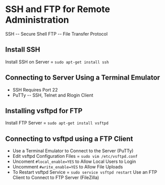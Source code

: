 # SSH and FTP for Remote Administration

SSH -- Secure Shell
FTP -- File Transfer Protocol

## Install SSH
Install SSH on Server = `sudo apt-get install ssh`

## Connecting to Server Using a Terminal Emulator
- SSH Requires Port 22
- PuTTy -- SSH, Telnet and Rlogin Client

## Installing vsftpd for FTP
Install FTP Server = `sudo apt-get install vsftpd`

## Connecting to vsftpd using a FTP Client
- Use a Terminal Emulator to Connect to the Server (PuTTy)
- Edit vsftpd Configuration Files = `sudo vim /etc/vsftpd.conf`
- Uncoment `#local_enable=YES` to Allow Local Users to Login
- Uncomment `#write_enable=YES` to Allow File Uploads
- To Restart vsftpd Service = `sudo service vsftpd restart`
Use an FTP Client to Connect to FTP Server (FileZilla)
